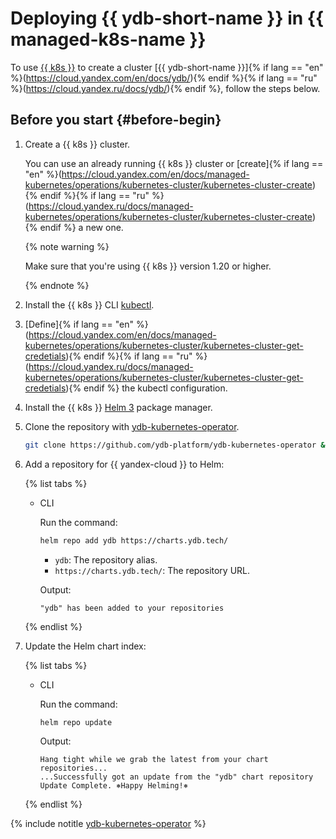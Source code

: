# Deploying {{ ydb-short-name }} in {{ managed-k8s-name }}

To use [{{ k8s }}](https://kubernetes.io/) to create a cluster [{{ ydb-short-name }}]{% if lang == "en" %}(https://cloud.yandex.com/en/docs/ydb/){% endif %}{% if lang == "ru" %}(https://cloud.yandex.ru/docs/ydb/){% endif %}, follow the steps below.

## Before you start {#before-begin}

1. Create a {{ k8s }} cluster.

    You can use an already running {{ k8s }} cluster or [create]{% if lang == "en" %}(https://cloud.yandex.com/en/docs/managed-kubernetes/operations/kubernetes-cluster/kubernetes-cluster-create){% endif %}{% if lang == "ru" %}(https://cloud.yandex.ru/docs/managed-kubernetes/operations/kubernetes-cluster/kubernetes-cluster-create){% endif %} a new one.

    {% note warning %}

    Make sure that you're using {{ k8s }} version 1.20 or higher.

    {% endnote %}

1. Install the {{ k8s }} CLI [kubectl](https://kubernetes.io/docs/tasks/tools/install-kubectl).

1. [Define]{% if lang == "en" %}(https://cloud.yandex.com/en/docs/managed-kubernetes/operations/kubernetes-cluster/kubernetes-cluster-get-credetials){% endif %}{% if lang == "ru" %}(https://cloud.yandex.ru/docs/managed-kubernetes/operations/kubernetes-cluster/kubernetes-cluster-get-credetials){% endif %} the kubectl configuration.

1. Install the {{ k8s }} [Helm 3](https://helm.sh/docs/intro/install/) package manager.

1. Clone the repository with [ydb-kubernetes-operator](https://github.com/ydb-platform/ydb-kubernetes-operator).

      ```bash
      git clone https://github.com/ydb-platform/ydb-kubernetes-operator && cd ydb-kubernetes-operator
      ```

1. Add a repository for {{ yandex-cloud }} to Helm:

    {% list tabs %}

    - CLI

      Run the command:

      ```bash
      helm repo add ydb https://charts.ydb.tech/
      ```
      * `ydb`: The repository alias.
      * `https://charts.ydb.tech/`: The repository URL.

      Output:

      ```text
      "ydb" has been added to your repositories
      ```

    {% endlist %}

1. Update the Helm chart index:

    {% list tabs %}

    - CLI

      Run the command:

      ```bash
      helm repo update
      ```

      Output:

      ```text
      Hang tight while we grab the latest from your chart repositories...
      ...Successfully got an update from the "ydb" chart repository
      Update Complete. ⎈Happy Helming!⎈
      ```

    {% endlist %}

{% include notitle [ydb-kubernetes-operator](_includes/ydb-kubernetes-operator.md) %}


